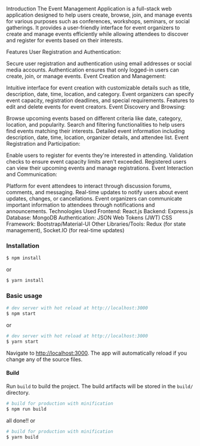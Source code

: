Introduction
The Event Management Application is a full-stack web application designed to help users create, browse, join, and manage events for various purposes such as conferences, workshops, seminars, or social gatherings. It provides a user-friendly interface for event organizers to create and manage events efficiently while allowing attendees to discover and register for events based on their interests.


Features
User Registration and Authentication:

Secure user registration and authentication using email addresses or social media accounts.
Authentication ensures that only logged-in users can create, join, or manage events.
Event Creation and Management:

Intuitive interface for event creation with customizable details such as title, description, date, time, location, and category.
Event organizers can specify event capacity, registration deadlines, and special requirements.
Features to edit and delete events for event creators.
Event Discovery and Browsing:

Browse upcoming events based on different criteria like date, category, location, and popularity.
Search and filtering functionalities to help users find events matching their interests.
Detailed event information including description, date, time, location, organizer details, and attendee list.
Event Registration and Participation:

Enable users to register for events they're interested in attending.
Validation checks to ensure event capacity limits aren't exceeded.
Registered users can view their upcoming events and manage registrations.
Event Interaction and Communication:

Platform for event attendees to interact through discussion forums, comments, and messaging.
Real-time updates to notify users about event updates, changes, or cancellations.
Event organizers can communicate important information to attendees through notifications and announcements.
Technologies Used
Frontend: React.js
Backend: Express.js
Database: MongoDB
Authentication: JSON Web Tokens (JWT)
CSS Framework: Bootstrap/Material-UI
Other Libraries/Tools: Redux (for state management), Socket.IO (for real-time updates)



### Installation

``` bash
$ npm install
```

or

``` bash
$ yarn install
```

### Basic usage

``` bash
# dev server with hot reload at http://localhost:3000
$ npm start 
```

or 

``` bash
# dev server with hot reload at http://localhost:3000
$ yarn start
```

Navigate to [http://localhost:3000](http://localhost:3000). The app will automatically reload if you change any of the source files.

#### Build

Run `build` to build the project. The build artifacts will be stored in the `build/` directory.

```bash
# build for production with minification
$ npm run build
```
all done!!
or

```bash
# build for production with minification
$ yarn build
```
